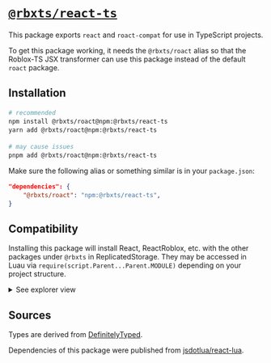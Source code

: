 # [`@rbxts/react-ts`](https://www.npmjs.com/package/@rbxts/react-ts)

This package exports `react` and `roact-compat` for use in TypeScript projects.

To get this package working, it needs the `@rbxts/roact` alias so that the Roblox-TS JSX transformer can use this package instead of the default `roact` package.

## Installation

```bash
# recommended
npm install @rbxts/roact@npm:@rbxts/react-ts
yarn add @rbxts/roact@npm:@rbxts/react-ts

# may cause issues
pnpm add @rbxts/roact@npm:@rbxts/react-ts
```

Make sure the following alias or something similar is in your `package.json`:

```json
"dependencies": {
    "@rbxts/roact": "npm:@rbxts/react-ts",
}
```

## Compatibility

Installing this package will install React, ReactRoblox, etc. with the other packages under `@rbxts` in ReplicatedStorage. They may be accessed in Luau via `require(script.Parent...Parent.MODULE)` depending on your project structure.

<details>
    <summary>See explorer view</summary>
    <img src="images/compatibility.png" width="200">
</details>

## Sources

Types are derived from [DefinitelyTyped](https://github.com/DefinitelyTyped/DefinitelyTyped/blob/master/types/react/v17/index.d.ts).

Dependencies of this package were published from [jsdotlua/react-lua](https://github.com/jsdotlua/react-lua).
